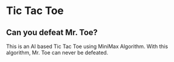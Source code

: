 # Tic Tac Toe
## Can you defeat Mr. Toe?
This is an AI based Tic Tac Toe using MiniMax Algorithm. With this algorithm, Mr. Toe can never be defeated.
